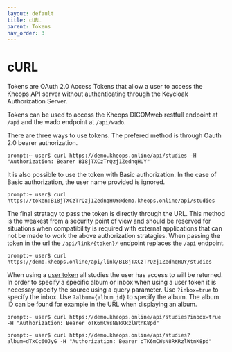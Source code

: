 ```yaml
---
layout: default
title: cURL
parent: Tokens
nav_order: 3
---
```


# cURL

Tokens are OAuth 2.0 Access Tokens that allow a user to access the Kheops API server without authenticating through the Keycloak Authorization Server. 

Tokens can be used to access the Kheops DICOMweb restfull endpoint at `/api` and the wado endpoint at `/api/wado`.

There are three ways to use tokens. The prefered method is through Oauth 2.0 bearer authorization.

```console
prompt:~ user$ curl https://demo.kheops.online/api/studies -H "Authorization: Bearer B18jTXCzTrQzj1ZednqHUY"
```

It is also possible to use the token with Basic authorization. In the case of Basic authorization, the user name provided is ignored. 

```console
prompt:~ user$ curl https://token:B18jTXCzTrQzj1ZednqHUY@demo.kheops.online/api/studies
````

The final stratagy to pass the token is directly through the URL. This method is the weakest from a security point of view and should be reserved for situations when compatibility is required with external applications that can not be made to work the above authorization stratagies. When passing the token in the url the `/api/link/{token}/` endpoint replaces the `/api` endpoint.

```console
prompt:~ user$ curl https://demo.kheops.online/api/link/B18jTXCzTrQzj1ZednqHUY/studies
```

When using a [user token](/docs/tokens/user_tokens) all studies the user has access to will be returned. In order to specify a specific album or inbox when using a user token it is necessay specify the source using a query parameter. Use `?inbox=true` to specify the inbox. Use `?album={album_id}` to specify the album. The album ID can be found for example in the URL when displaying an album.

```console
prompt:~ user$ curl https://demo.kheops.online/api/studies?inbox=true -H "Authorization: Bearer oTK6mCWsN8RKRzlWtnK8pd"
```

```console
prompt:~ user$ curl https://demo.kheops.online/api/studies?album=dTxCc6OJyG -H "Authorization: Bearer oTK6mCWsN8RKRzlWtnK8pd"
```

